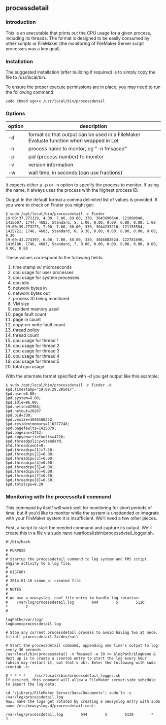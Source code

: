 ## processdetail

### Introduction
This is an executable that prints out the CPU usage for a given process, including its threads. The format is designed to be easily consumed by other scripts or FileMaker (the monitoring of FileMaker Server script processes was a key goal).

### Installation
The suggested installation (after building if required) is to simply copy the file to /usr/local/bin.

To ensure the proper execute permissions are in place, you may need to run the following command:
```
sudo chmod ugo+x /usr/local/bin/processdetail
```

### Options

option	| description
------- | -----------
-d	| format so that output can be used in a FileMaker Evaluate function when wrapped in Let
-n	| process name to montor, eg "-n fmsased"
-p	| pid (process number) to monitor
-v	| version information
-w	| wait time, in seconds (can use fractions)

It expects either a -p or -n option to specify the process to monitor. If using the name, it always uses the process with the highest process ID.

Output In the default format a comma delimited list of values is provided. If you were to check on Finder you might get:
```
$ sudo /opt/local/bin/processdetail -n Finder
19:00:37.272129, 4.00, 7.00, 89.00, 330, 3043696640, 121090048, 1415607, 1744, 4683, Standard, 5, 1.00, 0.00, 0.00, 0.00, 0.00, 1.00
19:00:39.273273, 7.00, 7.00, 86.00, 330, 3044233216, 121155584, 1415721, 1746, 4683, Standard, 6, 0.30, 0.00, 0.00, 0.00, 0.00, 0.00, 0.30
19:00:41.274397, 6.00, 7.00, 88.00, 330, 3046682624, 122781696, 1416186, 1746, 4683, Standard, 7, 0.80, 0.00, 0.00, 0.00, 0.00, 0.00, 0.00, 0.80
```

These values correspond to the following fields:

1.  time stamp w/ microseconds
2.  cpu usage for user processes
3.  cpu usage for system processes
4.  cpu idle
5.  network bytes in
6.  network bytes out
7.  process ID being monitored
8.  VM size
9.  resident memory used
10.  page fault count
11.  page in count
12.  copy-on-write fault count
13.  thread policy
14.  thread count
15.  cpu usage for thread 1
16.  cpu usage for thread 2
17.  cpu usage for thread 3
18.  cpu usage for thread 4
19.  cpu usage for thread 5
20.  total cpu usage

With the alternate format specified with -d you get output like this example:

```
$ sudo /opt/local/bin/processdetail -n Finder -d
$pd.timestamp="19:09:29.285017";
$pd.user=6.00;
$pd.system=8.00;
$pd.idle=86.00;
$pd.netin=42984;
$pd.netout=20207
$pd.pid=330;
$pd.vmsize=3040100352;
$pd.residentmemory=116277248;
$pd.pagefaults=1425079;
$pd.pageins=1752;
$pd.copyonwritefaults=4728;
$pd.threadpolicy=Standard;
$td.threadcount=8;
$pd.threadcpu[1]=7.30;
$pd.threadcpu[2]=0.00;
$pd.threadcpu[3]=0.00;
$pd.threadcpu[4]=0.00;
$pd.threadcpu[5]=0.00;
$pd.threadcpu[6]=0.00;
$pd.threadcpu[7]=0.60;
$pd.threadcpu[8]=0.30;
$pd.totalcpu=8.20
```

### Monitoring with the processdtail command

This command by itself will work well for monitoring for short periods of time, but if you'd like to monitor while the system is unattended or integrate with your FileMaker system it is insufficient. We'll need a few other pieces.

First, a script to start the needed command and capture its output. We'll create this in a file via sudo nano /usr/local/sbin/processdetail_logger.sh.
```
#!/bin/bash

# PURPOSE
#
# Startup the processdetail command to log system and FMS script engine activity to a log file.
#
# HISTORY
#
# 2014-01-16 simon_b: created file
#
# NOTES
#
# We use a newsyslog .conf file entry to handle log rotation:
#    /var/log/processdetail.log        644        5        5120        *        J
#

logPath=/var/log/
logName=processdetail.log

# Stop any current processdetail process to avoid having two at once.
killall processdetail 2>/dev/null

# Start the processdetail command, appending one line's output to log every 30 seconds
/usr/local/bin/processdetail -n fmsased -w 30 >> $logPath/$logName &
Next up is to create a crontab entry to start the log every hour (which may restart it, but that's ok). Enter the following with sudo crontab -e:

0 * * * *    /usr/local/sbin/processdetail_logger.sh
If desired, this command will allow a FileMaker server-side schedule to import the log data:

cd "/Library/FileMaker Server/Data/Documents"; sudo ln -s /var/log/processdetail.log
Now, make the logs get rotated by creating a newsyslog entry with sudo nano /etc/newsyslog.d/processdetail.conf:

/var/log/processdetail.log        644        5        5120        *        J
```
